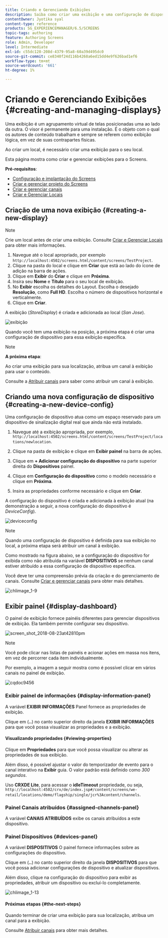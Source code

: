 ```yaml
---
title: Criando e Gerenciando Exibições
description: Saiba como criar uma exibição e uma configuração de dispositivo no AEM Screens. Além disso, saiba mais sobre o painel de exibição.
contentOwner: Jyotika syal
content-type: reference
products: SG_EXPERIENCEMANAGER/6.5/SCREENS
topic-tags: authoring
feature: Authoring Screens
role: Admin, Developer
level: Intermediate
exl-id: c55dc128-208d-4379-95a8-60a39d495dc0
source-git-commit: ce8340f24d116b4268a6ed15dd4e9f626bad1ef6
workflow-type: tm+mt
source-wordcount: '661'
ht-degree: 1%

---
```


# Criando e Gerenciando Exibições {#creating-and-managing-displays}

Uma exibição é um agrupamento virtual de telas posicionadas uma ao lado da outra. O visor é permanente para uma instalação. É o objeto com o qual os autores de conteúdo trabalham e sempre se referem como exibição lógica, em vez de suas contrapartes físicas.

Ao criar um local, é necessário criar uma exibição para o seu local.

Esta página mostra como criar e gerenciar exibições para o Screens.

**Pré-requisitos**:

* [Configuração e implantação do Screens](configuring-screens-introduction.md)
* [Criar e gerenciar projeto do Screens](creating-a-screens-project.md)
* [Criar e gerenciar canais](managing-channels.md)
* [Criar e Gerenciar Locais](managing-locations.md)

## Criação de uma nova exibição {#creating-a-new-display}

>[!NOTE]
>
>Crie um local antes de criar uma exibição. Consulte [Criar e Gerenciar Locais](managing-locations.md) para obter mais informações.

1. Navegue até o local apropriado, por exemplo `http://localhost:4502/screens.html/content/screens/TestProject`.
1. Clique na pasta do local e clique em **Criar** que está ao lado do ícone de adição na barra de ações.
1. Clique em **Exibir** do **Criar** e clique em **Próxima**.
1. Insira seu **Nome** e **Título** para o seu local de exibição.
1. No **Exibir** escolha os detalhes do Layout. Escolha o desejado **Resolução**, como **Full HD**. Escolha o número de dispositivos horizontal e verticalmente.
1. Clique em **Criar**.

A exibição (*StoreDisplay*) é criada e adicionada ao local (*San Jose*).

![exibição](assets/display.gif)

Quando você tem uma exibição na posição, a próxima etapa é criar uma configuração de dispositivo para essa exibição específica.

>[!NOTE]
>
>**A próxima etapa**:
>
>Ao criar uma exibição para sua localização, atribua um canal à exibição para usar o conteúdo.
>
>Consulte a [Atribuir canais](channel-assignment.md) para saber como atribuir um canal à exibição.

## Criando uma nova configuração de dispositivo {#creating-a-new-device-config}

Uma configuração de dispositivo atua como um espaço reservado para um dispositivo de sinalização digital real que ainda não está instalado.

1. Navegue até a exibição apropriada, por exemplo, `http://localhost:4502/screens.html/content/screens/TestProject/locations/newlocation`.
1. Clique na pasta de exibição e clique em **Exibir painel** na barra de ações.
1. Clique em **+ Adicionar configuração do dispositivo** na parte superior direita do **Dispositivos** painel.

1. Clique em **Configuração do dispositivo** como o modelo necessário e clique em **Próxima**.

1. Insira as propriedades conforme necessário e clique em **Criar**.

A configuração do dispositivo é criada e adicionada à exibição atual (na demonstração a seguir, a nova configuração do dispositivo é *DeviceConfig*).

![deviceconfig](assets/deviceconfig.gif)

>[!NOTE]
>
>Quando uma configuração de dispositivo é definida para sua exibição no local, a próxima etapa será atribuir um canal à exibição.
>
>Como mostrado na figura abaixo, se a configuração do dispositivo for exibida como não atribuída na variável **DISPOSITIVOS** se nenhum canal estiver atribuído a essa configuração de dispositivo específica.
>
>Você deve ter uma compreensão prévia da criação e do gerenciamento de canais. Consulte [Criar e gerenciar canais](managing-channels.md) para obter mais detalhes.

![chlimage_1-9](assets/chlimage_1-9.png)

## Exibir painel {#display-dashboard}

O painel de exibição fornece painéis diferentes para gerenciar dispositivos de exibição. Ela também permite configurar seu dispositivo.

![screen_shot_2018-08-23at42810pm](assets/screen_shot_2018-08-23at42810pm.png)

>[!NOTE]
>
>Você pode clicar nas listas de painéis e acionar ações em massa nos itens, em vez de percorrer cada item individualmente.
>
>Por exemplo, a imagem a seguir mostra como é possível clicar em vários canais no painel de exibição.

![cqdoc9456](assets/cqdoc9456.gif)

### Exibir painel de informações {#display-information-panel}

A variável **EXIBIR INFORMAÇÕES** Panel fornece as propriedades de exibição.

Clique em (**..**) no canto superior direito da janela **EXIBIR INFORMAÇÕES** para que você possa visualizar as propriedades e a exibição.


#### Visualizando propriedades {#viewing-properties}

Clique em **Propriedades** para que você possa visualizar ou alterar as propriedades de sua exibição.

Além disso, é possível ajustar o valor do temporizador de evento para o canal interativo na **Exibir** guia. O valor padrão está definido como *300 segundos*.

Uso **CRXDE Lite**, para acessar o **idleTimeout** propriedade, ou seja, `http://localhost:4502/crx/de/index.jsp#/content/screens/we-retail/locations/demo/flagship/single/jcr%3Acontent/channels`.


### Painel Canais atribuídos {#assigned-channels-panel}

A variável **CANAIS ATRIBUÍDOS** exibe os canais atribuídos a este dispositivo.


### Painel Dispositivos {#devices-panel}

A variável **DISPOSITIVOS** O painel fornece informações sobre as configurações do dispositivo.

Clique em (**..**) no canto superior direito da janela **DISPOSITIVOS** para que você possa adicionar configurações de dispositivo e atualizar dispositivos.

Além disso, clique na configuração do dispositivo para exibir as propriedades, atribuir um dispositivo ou excluí-lo completamente.

![chlimage_1-13](assets/chlimage_1-13.png)

#### Próximas etapas {#the-next-steps}

Quando terminar de criar uma exibição para sua localização, atribua um canal para a exibição.

Consulte [Atribuir canais](channel-assignment.md) para obter mais detalhes.
